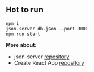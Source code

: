 ## Hot to run

```
npm i
json-server db.json --port 3001
npm run start
```

**More about:**
* json-server [repository](https://github.com/typicode/json-server)
* Create React App [repository](https://github.com/facebookincubator/create-react-app)
